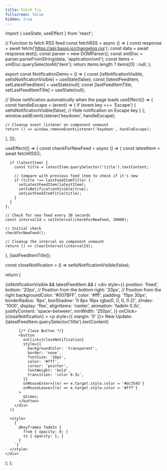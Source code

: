 ```yaml
---
title: Fetch Try
fullscreen: false
hidden: true
---
```

import { useState, useEffect } from 'react';

// Function to fetch RSS feed
const fetchRSS = async () => {
  const response = await fetch('https://api.basiq.io/changelog.rss');
  const data = await response.text();
  const parser = new DOMParser();
  const xmlDoc = parser.parseFromString(data, 'application/xml');
  const items = xmlDoc.querySelectorAll('item');
  return items.length ? items[0] : null;
};

export const NotificationDemo = () => {
  const [isNotificationVisible, setIsNotificationVisible] = useState(false);
  const [latestFeedItem, setLatestFeedItem] = useState(null);
  const [lastFeedItemTitle, setLastFeedItemTitle] = useState(null);

  // Show notification automatically when the page loads
  useEffect(() => {
    const handleEscape = (event) => {
      if (event.key === 'Escape') {
        setIsNotificationVisible(false); // Hide notification on Escape key
      }
    };
    window.addEventListener('keydown', handleEscape);

    // Cleanup event listener on component unmount
    return () => window.removeEventListener('keydown', handleEscape);
  }, []);

  useEffect(() => {
    const checkForNewFeed = async () => {
      const latestItem = await fetchRSS();

      if (latestItem) {
        const title = latestItem.querySelector('title').textContent;

        // Compare with previous feed item to check if it's new
        if (title !== lastFeedItemTitle) {
          setLatestFeedItem(latestItem);
          setIsNotificationVisible(true);
          setLastFeedItemTitle(title);
        }
      }
    };

    // Check for new feed every 30 seconds
    const intervalId = setInterval(checkForNewFeed, 30000);
    
    // Initial check
    checkForNewFeed();

    // Cleanup the interval on component unmount
    return () => clearInterval(intervalId);
  }, [lastFeedItemTitle]);

  const closeNotification = () => setIsNotificationVisible(false);

  return (
    <div>
      {isNotificationVisible && latestFeedItem && (
        <div
          style={{
            position: 'fixed',
            bottom: '20px', // Position from the bottom
            right: '20px',  // Position from the right
            backgroundColor: '#007BFF',
            color: '#fff',
            padding: '15px 30px',
            borderRadius: '8px',
            boxShadow: '0 8px 16px rgba(0, 0, 0, 0.2)',
            zIndex: '1000',
            display: 'flex',
            alignItems: 'center',
            animation: 'fadeIn 0.3s',
            justifyContent: 'space-between',
            minWidth: '250px',
          }}
          onClick={closeNotification}
        >
          <p style={{ margin: '0' }}>
            New Update: {latestFeedItem.querySelector('title').textContent}
          </p>

          {/* Close Button */}
          <button
            onClick={closeNotification}
            style={{
              backgroundColor: 'transparent',
              border: 'none',
              fontSize: '18px',
              color: '#fff',
              cursor: 'pointer',
              fontWeight: 'bold',
              transition: 'color 0.3s',
            }}
            onMouseEnter={(e) => e.target.style.color = '#dc3545'}
            onMouseLeave={(e) => e.target.style.color = '#fff'}
          >
            &times;
          </button>
        </div>
      )}

      <style>
        {`
          @keyframes fadeIn {
            from { opacity: 0; }
            to { opacity: 1; }
          }
        `}
      </style>
    </div>
  );
};
